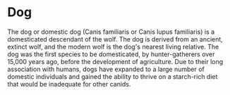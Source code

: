 # Dog

The dog or domestic dog (Canis familiaris or Canis lupus familiaris) is a domesticated descendant of the wolf. The
dog is derived from an ancient, extinct wolf, and the modern wolf is the dog's nearest living relative. The dog
was the first species to be domesticated, by hunter-gatherers over 15,000 years ago, before the development of
agriculture. Due to their long association with humans, dogs have expanded to a large number of domestic
individuals and gained the ability to thrive on a starch-rich diet that would be inadequate for other canids.
